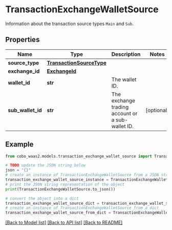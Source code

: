 # TransactionExchangeWalletSource

Information about the transaction source types `Main` and `Sub`. 

## Properties

Name | Type | Description | Notes
------------ | ------------- | ------------- | -------------
**source_type** | [**TransactionSourceType**](TransactionSourceType.md) |  | 
**exchange_id** | [**ExchangeId**](ExchangeId.md) |  | 
**wallet_id** | **str** | The wallet ID. | 
**sub_wallet_id** | **str** | The exchange trading account or a sub-wallet ID. | [optional] 

## Example

```python
from cobo_waas2.models.transaction_exchange_wallet_source import TransactionExchangeWalletSource

# TODO update the JSON string below
json = "{}"
# create an instance of TransactionExchangeWalletSource from a JSON string
transaction_exchange_wallet_source_instance = TransactionExchangeWalletSource.from_json(json)
# print the JSON string representation of the object
print(TransactionExchangeWalletSource.to_json())

# convert the object into a dict
transaction_exchange_wallet_source_dict = transaction_exchange_wallet_source_instance.to_dict()
# create an instance of TransactionExchangeWalletSource from a dict
transaction_exchange_wallet_source_from_dict = TransactionExchangeWalletSource.from_dict(transaction_exchange_wallet_source_dict)
```
[[Back to Model list]](../README.md#documentation-for-models) [[Back to API list]](../README.md#documentation-for-api-endpoints) [[Back to README]](../README.md)


